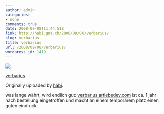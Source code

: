 ```yaml
---
author: admin
categories:
- none
comments: true
date: 2008-09-08T11:44:51Z
link: http://habi.gna.ch/2008/09/08/verbarius/
slug: verbarius
title: verbarius
url: /2008/09/08/verbarius/
wordpress_id: 1419
---
```


[![](http://farm4.static.flickr.com/3080/2838891821_c26bc2176a_m.jpg)](http://www.flickr.com/photos/habi/2838891821/)
   

 
  [verbarius](http://www.flickr.com/photos/habi/2838891821/)
    

  Originally uploaded by [habi](http://www.flickr.com/people/habi/).
 



was lange währt, wird endlich gut: [verbarius.artlebedev.com](http://verbarius.artlebedev.com) ist ca. 1 jahr nach bestellung eingetroffen und macht an einem temporärem platz einen guten eindruck.
  

